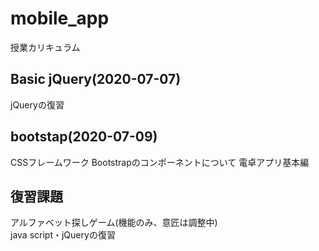 # mobile_app
授業カリキュラム

## Basic jQuery(2020-07-07)
jQueryの復習

## bootstap(2020-07-09)
CSSフレームワーク Bootstrapのコンポーネントについて
電卓アプリ基本編

## 復習課題
アルファベット探しゲーム(機能のみ、意匠は調整中)  
java script・jQueryの復習

